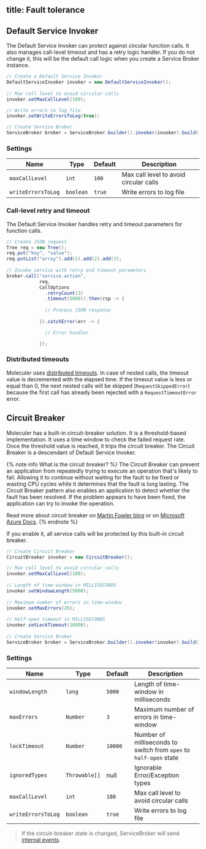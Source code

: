 title: Fault tolerance
---

## Default Service Invoker

The Default Service Invoker can protect against circular function calls.
It also manages call-level timeout and has a retry logic handler.
If you do not change it, this will be the default call logic when you create a Service Broker instance.

```java
// Create a Default Service Invoker
DefaultServiceInvoker invoker = new DefaultServiceInvoker();
		
// Max call level to avoid circular calls
invoker.setMaxCallLevel(100);

// Write errors to log file
invoker.setWriteErrorsToLog(true);

// Create Service Broker
ServiceBroker broker = ServiceBroker.builder().invoker(invoker).build();
```

### Settings

| Name | Type | Default | Description |
| ---- | ---- | ------- | ----------- |
| `maxCallLevel` | `int` | `100` | Max call level to avoid circular calls |
| `writeErrorsToLog` | `boolean` | `true` | Write errors to log file |

### Call-level retry and timeout

The Default Service Invoker handles retry and timeout parameters for function calls.

```java
// Create JSON request
Tree req = new Tree();
req.put("key", "value");
req.putList("array").add(1).add(2).add(3);
		
// Invoke service with retry and timeout parameters
broker.call("service.action",
            req,
            CallOptions
              .retryCount(3)
              .timeout(5000)).then(rsp -> {
			
              // Process JSON response
			
            }).catchError(err -> {

              // Error handler

            });
```

### Distributed timeouts

Moleculer uses [distributed timeouts](https://www.datawire.io/guide/traffic/deadlines-distributed-timeouts-microservices/).
In case of nested calls, the timeout value is decremented with the elapsed time.
If the timeout value is less or equal than 0, the next nested calls will be skipped (`RequestSkippedError`)
because the first call has already been rejected with a `RequestTimeoutError` error.

## Circuit Breaker

Moleculer has a built-in circuit-breaker solution.
It is a threshold-based implementation.
It uses a time window to check the failed request rate.
Once the threshold value is reached, it trips the circuit breaker.
The Circuit Breaker is a descendant of Default Service Invoker.

{% note info What is the circuit breaker? %}
The Circuit Breaker can prevent an application from repeatedly trying to execute an operation that's likely to fail.
Allowing it to continue without waiting for the fault to be fixed or wasting CPU cycles while it determines that the fault is long lasting.
The Circuit Breaker pattern also enables an application to detect whether the fault has been resolved.
If the problem appears to have been fixed, the application can try to invoke the operation.

Read more about circuit breaker on [Martin Fowler blog](https://martinfowler.com/bliki/CircuitBreaker.html)
or on [Microsoft Azure Docs](https://docs.microsoft.com/azure/architecture/patterns/circuit-breaker).
{% endnote %}

If you enable it, all service calls will be protected by this built-in circuit breaker.

```java
// Create Circuit Breaker
CircuitBreaker invoker = new CircuitBreaker();

// Max call level to avoid circular calls
invoker.setMaxCallLevel(100);
		
// Length of time-window in MILLISECONDS
invoker.setWindowLength(5000);
		
// Maximum number of errors in time-window
invoker.setMaxErrors(20);
		
// Half-open timeout in MILLISECONDS
invoker.setLockTimeout(10000);
		
// Create Service Broker
ServiceBroker broker = ServiceBroker.builder().invoker(invoker).build();
```

### Settings

| Name | Type | Default | Description |
| ---- | ---- | ------- | ----------- |
| `windowLength` | `long` | `5000` | Length of time-window in milliseconds |
| `maxErrors` | `Number` | `3` | Maximum number of errors in time-window |
| `lockTimeout` | `Number` | `10000` | Number of milliseconds to switch from `open` to `half-open` state |
| `ignoredTypes` | `Throwable[]` | null | Ignorable Error/Exception types |
| `maxCallLevel` | `int` | `100` | Max call level to avoid circular calls |
| `writeErrorsToLog` | `boolean` | `true` | Write errors to log file |

> If the circuit-breaker state is changed, ServiceBroker will send [internal events](events.html#Internal-events).
